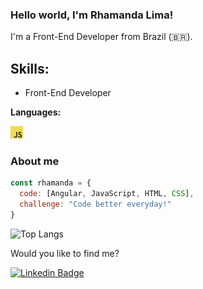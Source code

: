 ### Hello world, I'm Rhamanda Lima! 

I'm a Front-End Developer from Brazil (🇧🇷).

## Skills:
- Front-End Developer


**Languages:**  

<code><img height="20" src="https://raw.githubusercontent.com/github/explore/80688e429a7d4ef2fca1e82350fe8e3517d3494d/topics/javascript/javascript.png"></code>

### About me

```javascript
const rhamanda = {
  code: [Angular, JavaScript, HTML, CSS],
  challenge: "Code better everyday!"
}
```

![Top Langs](https://github-readme-stats.vercel.app/api/top-langs/?username=RhamandaLima&hide=TeX&layout=compact)

Would you like to find me?

[![Linkedin Badge](https://img.shields.io/badge/-LinkedIn-blue?style=flat-square&logo=Linkedin&logoColor=white&link=https://www.linkedin.com/in/rhamandalima/)](https://www.linkedin.com/in/rhamandalima/)
